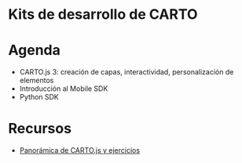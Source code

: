 Kits de desarrollo de CARTO
============================

# Agenda

* CARTO.js 3: creación de capas, interactividad, personalización de elementos
* Introducción al Mobile SDK
* Python SDK

# Recursos

* [Panorámica de CARTO.js y ejercicios](exercises/cartojs.md)